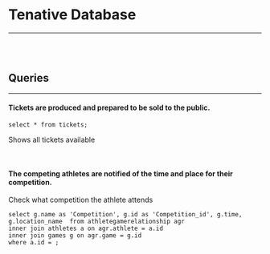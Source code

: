 <h1>Tenative Database</h1>
<hr>
<br>
<br>
<h2>Queries</h2>
<hr>
<h4>Tickets are produced and prepared to be sold to the public.</h4>
<tb><code>select * from tickets;</code>
<tb><p>Shows all tickets available</p>
<br>
<h4>The competing athletes are notified of the time and place for their competition.</h4>
<tb><p>Check what competition the athlete attends</p>
<tb><code>select g.name as 'Competition', g.id as 'Competition_id', g.time, g.location_name  from athletegamerelationship agr
inner join athletes a on agr.athlete = a.id
inner join games g on agr.game = g.id
where a.id = <Athlete ID>;
</code>

